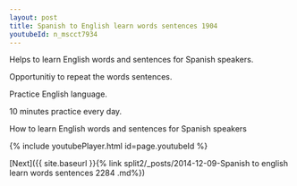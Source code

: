 ```yaml
---
layout: post
title: Spanish to English learn words sentences 1904 
youtubeId: n_mscct7934
---
```

 
 
Helps to learn English words and sentences for Spanish speakers.

Opportunitiy to repeat the words sentences. 

Practice English language. 
 
10 minutes practice every day. 
 
How to learn English words and sentences for Spanish speakers 
 
{% include youtubePlayer.html id=page.youtubeId %}
 
 
[Next]({{ site.baseurl }}{% link  split2/_posts/2014-12-09-Spanish to english learn words sentences 2284 .md%})
 
